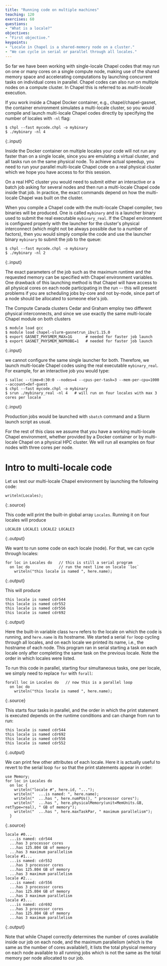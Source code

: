 ```yaml
---
title: "Running code on multiple machines"
teaching: 120
exercises: 60
questions:
- "What is a locale?"
objectives:
- "First objective."
keypoints:
- "Locale in Chapel is a shared-memory node on a cluster."
- "We can cycle in serial or parallel through all locales."
---
```


So far we have been working with single-locale Chapel codes that may run on one or many cores on a single
compute node, making use of the shared memory space and accelerating computations by launching concurrent
tasks on individual cores in parallel. Chapel codes can also run on multiple nodes on a compute
cluster. In Chapel this is referred to as *multi-locale* execution.

If you work inside a Chapel Docker container, e.g., chapel/chapel-gasnet, the container environment
simulates a multi-locale cluster, so you would compile and launch multi-locale Chapel codes directly by
specifying the number of locales with `-nl` flag:

~~~
$ chpl --fast mycode.chpl -o mybinary
$ ./mybinary -nl 4
~~~
{:.input}

Inside the Docker container on multiple locales your code will not run any faster than on a single
locale, since you are emulating a virtual cluster, and all tasks run on the same physical node. To
achieve actual speedup, you need to run your parallel multi-locale Chapel code on a real physical
cluster which we hope you have access to for this session.

On a real HPC cluster you would need to submit either an interactive or a batch job asking for several
nodes and then run a multi-locale Chapel code inside that job. In practice, the exact commands depend on
how the multi-locale Chapel was built on the cluster.

When you compile a Chapel code with the multi-locale Chapel compiler, two binaries will be produced. One
is called `mybinary` and is a launcher binary used to submit the real executable `mybinary_real`. If the
Chapel environment is configured properly with the launcher for the cluster's physical interconnect
(which might not be always possible due to a number of factors), then you would simply compile the code
and use the launcher binary `mybinary` to submit the job to the queue:

~~~
$ chpl --fast mycode.chpl -o mybinary
$ ./mybinary -nl 2
~~~
{:.input}

The exact parameters of the job such as the maximum runtime and the requested memory can be specified
with Chapel environment variables. One drawback of this launching method is that Chapel will have access
to all physical cores on each node participating in the run -- this will present problems if you are
scheduling jobs by-core and not by-node, since part of a node should be allocated to someone else's job.

The Compute Canada clusters Cedar and Graham employ two different physical interconnects, and since we
use exactly the same multi-locale Chapel module on both clusters

~~~
$ module load gcc
$ module load chapel-slurm-gasnetrun_ibv/1.15.0
$ export GASNET_PHYSMEM_MAX=1G      # needed for faster job launch
$ export GASNET_PHYSMEM_NOPROBE=1   # needed for faster job launch
~~~
{:.input}

we cannot configure the same single launcher for both. Therefore, we launch multi-locale Chapel codes
using the real executable `mybinary_real`. For example, for an interactive job you would type:

~~~
$ salloc --time=0:30:0 --nodes=4 --cpus-per-task=3 --mem-per-cpu=1000 --account=def-guest
$ chpl --fast mycode.chpl -o mybinary
$ srun ./mybinary_real -nl 4   # will run on four locales with max 3 cores per locale
~~~
{:.input}

Production jobs would be launched with `sbatch` command and a Slurm launch script as usual.

For the rest of this class we assume that you have a working multi-locale Chapel environment, whether
provided by a Docker container or by multi-locale Chapel on a physical HPC cluster. We will run all
examples on four nodes with three cores per node.

# Intro to multi-locale code

Let us test our multi-locale Chapel environment by launching the following code:

~~~
writeln(Locales);
~~~
{:.source}

This code will print the built-in global array `Locales`. Running it on four locales will produce

~~~
LOCALE0 LOCALE1 LOCALE2 LOCALE3
~~~
{:.output}

We want to run some code on each locale (node). For that, we can cycle through locales:

~~~
for loc in Locales do   // this is still a serial program
  on loc do             // run the next line on locale `loc`
    writeln("this locale is named ", here.name);
~~~
{:.output}

This will produce

~~~
this locale is named cdr544
this locale is named cdr552
this locale is named cdr556
this locale is named cdr692
~~~
{:.output}

Here the built-in variable class `here` refers to the locale on which the code is running, and
`here.name` is its hostname. We started a serial `for` loop cycling through all locales, and on each
locale we printed its name, i.e., the hostname of each node. This program ran in serial starting a task
on each locale only after completing the same task on the previous locale. Note the order in which
locales were listed.

To run this code in parallel, starting four simultaneous tasks, one per locale, we simply need to replace
`for` with `forall`:

~~~
forall loc in Locales do   // now this is a parallel loop
  on loc do
    writeln("this locale is named ", here.name);
~~~
{:.source}

This starts four tasks in parallel, and the order in which the print statement is executed depends on the
runtime conditions and can change from run to run:

~~~
this locale is named cdr544
this locale is named cdr692
this locale is named cdr556
this locale is named cdr552
~~~
{:.output}

We can print few other attributes of each locale. Here it is actually useful to revert to the serial loop
`for` so that the print statements appear in order:

~~~
use Memory;
for loc in Locales do
  on loc {
    writeln("locale #", here.id, "...");
    writeln("  ...is named: ", here.name);
    writeln("  ...has ", here.numPUs(), " processor cores");
    writeln("  ...has ", here.physicalMemory(unit=MemUnits.GB, retType=real), " GB of memory");
    writeln("  ...has ", here.maxTaskPar, " maximum parallelism");
  }
~~~
{:.source}

~~~
locale #0...
  ...is named: cdr544
  ...has 3 processor cores
  ...has 125.804 GB of memory
  ...has 3 maximum parallelism
locale #1...
  ...is named: cdr552
  ...has 3 processor cores
  ...has 125.804 GB of memory
  ...has 3 maximum parallelism
locale #2...
  ...is named: cdr556
  ...has 3 processor cores
  ...has 125.804 GB of memory
  ...has 3 maximum parallelism
locale #3...
  ...is named: cdr692
  ...has 3 processor cores
  ...has 125.804 GB of memory
  ...has 3 maximum parallelism
~~~
{:.output}

Note that while Chapel correctly determines the number of cores available inside our job on each node,
and the maximum parallelism (which is the same as the number of cores available!), it lists the total
physical memory on each node available to all running jobs which is not the same as the total memory per
node allocated to our job.
